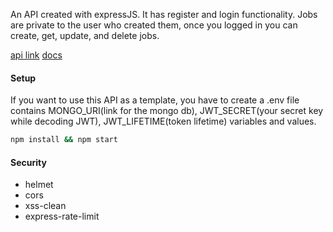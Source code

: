 An API created with expressJS. It has register and login functionality. Jobs are private to the user who created them, once you logged in you can create, get, update, and delete jobs.

<a href="https://jobs-api-qomp.onrender.com/">api link</a>
<a href="https://jobs-api-qomp.onrender.com/api-docs/#/">docs</a>

#### Setup

If you want to use this API as a template, you have to create a .env file contains MONGO_URI(link for the mongo db), JWT_SECRET(your secret key while decoding JWT), JWT_LIFETIME(token lifetime) variables and values.

```bash
npm install && npm start
```


#### Security

- helmet
- cors
- xss-clean
- express-rate-limit
